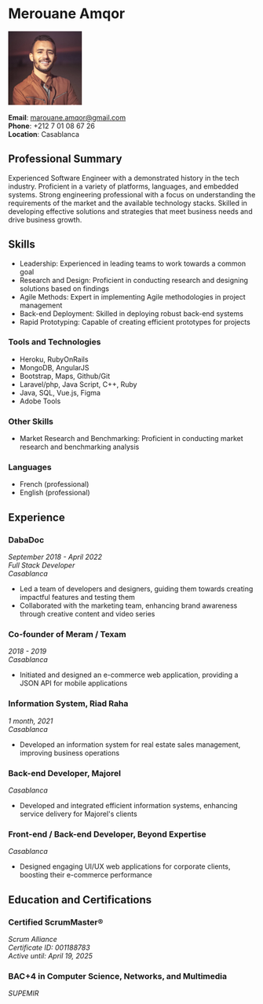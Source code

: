 # Merouane Amqor

<img src="https://github.com/merouaneamqor/merouaneamqor/blob/master/1650384936340.jpg" alt="Merouane's photo" title="Merouane's photo" width="150" height="150">

**Email**: marouane.amqor@gmail.com  
**Phone**: +212 7 01 08 67 26  
**Location**: Casablanca

## Professional Summary
Experienced Software Engineer with a demonstrated history in the tech industry. Proficient in a variety of platforms, languages, and embedded systems. Strong engineering professional with a focus on understanding the requirements of the market and the available technology stacks. Skilled in developing effective solutions and strategies that meet business needs and drive business growth.

## Skills

- Leadership: Experienced in leading teams to work towards a common goal
- Research and Design: Proficient in conducting research and designing solutions based on findings
- Agile Methods: Expert in implementing Agile methodologies in project management
- Back-end Deployment: Skilled in deploying robust back-end systems
- Rapid Prototyping: Capable of creating efficient prototypes for projects

### Tools and Technologies

- Heroku, RubyOnRails
- MongoDB, AngularJS
- Bootstrap, Maps, Github/Git
- Laravel/php, Java Script, C++, Ruby
- Java, SQL, Vue.js, Figma
- Adobe Tools

### Other Skills

- Market Research and Benchmarking: Proficient in conducting market research and benchmarking analysis

### Languages

- French (professional)
- English (professional)

## Experience

### DabaDoc
_September 2018 - April 2022_  
_Full Stack Developer_  
_Casablanca_

- Led a team of developers and designers, guiding them towards creating impactful features and testing them
- Collaborated with the marketing team, enhancing brand awareness through creative content and video series

### Co-founder of Meram / Texam
_2018 - 2019_  
_Casablanca_

- Initiated and designed an e-commerce web application, providing a JSON API for mobile applications

### Information System, Riad Raha
_1 month, 2021_  
_Casablanca_

- Developed an information system for real estate sales management, improving business operations

### Back-end Developer, Majorel
_Casablanca_

- Developed and integrated efficient information systems, enhancing service delivery for Majorel's clients

### Front-end / Back-end Developer, Beyond Expertise
_Casablanca_

- Designed engaging UI/UX web applications for corporate clients, boosting their e-commerce performance

## Education and Certifications

### Certified ScrumMaster®
_Scrum Alliance_  
_Certificate ID: 001188783_  
_Active until: April 19, 2025_

### BAC+4 in Computer Science, Networks, and Multimedia
_SUPEMIR_
